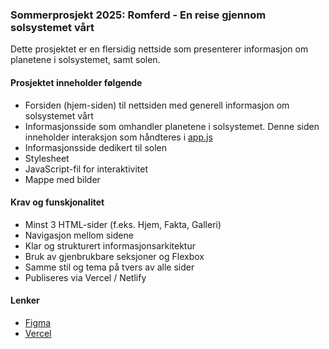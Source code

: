 ### Sommerprosjekt 2025: Romferd - En reise gjennom solsystemet vårt

Dette prosjektet er en flersidig nettside som presenterer informasjon om planetene i solsystemet, samt solen. 

#### Prosjektet inneholder følgende
* Forsiden (hjem-siden) til nettsiden med generell informasjon om solsystemet vårt
* Informasjonsside som omhandler planetene i solsystemet. Denne siden inneholder interaksjon som håndteres i [app.js](app.js)
* Informasjonsside dedikert til solen 
* Stylesheet
* JavaScript-fil for interaktivitet
* Mappe med bilder

#### Krav og funskjonalitet
* Minst 3 HTML-sider (f.eks. Hjem, Fakta, Galleri)
* Navigasjon mellom sidene
* Klar og strukturert informasjonsarkitektur
* Bruk av gjenbrukbare seksjoner og Flexbox
* Samme stil og tema på tvers av alle sider
* Publiseres via Vercel / Netlify

#### Lenker
* [Figma](https://www.figma.com/design/oZgSZs2CJY9Bkm9NcluxXk/Sommerprosjektet?node-id=0-1&t=1kXTNfoMt2jlnkgb-1)
* [Vercel](https://romferd.vercel.app/)
